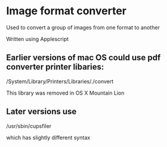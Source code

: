 # Image format converter

Used to convert a group of images from one format to another

Written using Applescript

## Earlier versions of mac OS could use pdf converter printer libaries: 

 /System/Library/Printers/Libraries/./convert

This library was removed in OS X Mountain Lion

## Later versions use 

 /usr/sbin/cupsfiler 
 
which has slightly different syntax


